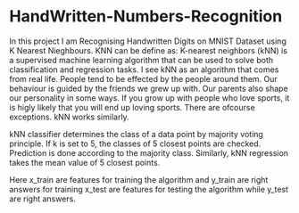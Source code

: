 # HandWritten-Numbers-Recognition

In this project I am Recognising Handwritten Digits on MNIST Dataset using K Nearest Nieghbours. 
KNN can be define as: K-nearest neighbors (kNN) is a supervised machine learning algorithm that can be used to solve both classification and regression tasks. 
I see kNN as an algorithm that comes from real life. People tend to be effected by the people around them.
Our behaviour is guided by the friends we grew up with. Our parents also shape our personality in some ways. 
If you grow up with people who love sports, it is higly likely that you will end up loving sports. There are ofcourse exceptions. kNN works similarly.

kNN classifier determines the class of a data point by majority voting principle.
If k is set to 5, the classes of 5 closest points are checked. Prediction is done according to the majority class. 
Similarly, kNN regression takes the mean value of 5 closest points.


Here
x_train are features for training the algorithm and y_train are right answers for training
x_test are features for testing the algorithm while y_test are right answers.
